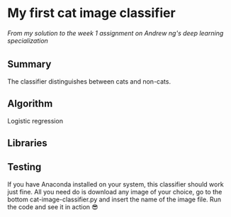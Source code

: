 # My first cat image classifier
###### From my solution to the week 1 assignment on Andrew ng's deep learning specialization
## Summary
The classifier distinguishes between cats and non-cats.
## Algorithm
Logistic regression
## Libraries
## Testing
If you have Anaconda installed on your system, this classifier should work just fine.
All you need do is download any image of your choice, go to the bottom cat-image-classifier.py
and insert the name of the image file. Run the code and see it in action :sunglasses:
